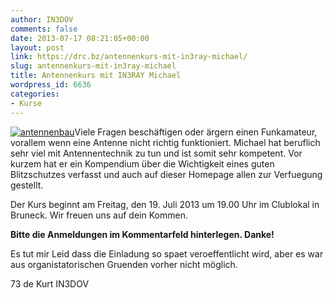 ```yaml
---
author: IN3DOV
comments: false
date: 2013-07-17 08:21:05+00:00
layout: post
link: https://drc.bz/antennenkurs-mit-in3ray-michael/
slug: antennenkurs-mit-in3ray-michael
title: Antennenkurs mit IN3RAY Michael
wordpress_id: 6636
categories:
- Kurse
---
```


[![antennenbau](https://drc.bz/wp-content/uploads/2013/07/antennenbau.jpg)](https://drc.bz/wp-content/uploads/2013/07/antennenbau.jpg)Viele Fragen beschäftigen oder ärgern einen Funkamateur, vorallem wenn eine Antenne nicht richtig funktioniert. Michael hat beruflich sehr viel mit Antennentechnik zu tun und ist somit sehr kompetent. Vor kurzem hat er ein Kompendium über die Wichtigkeit eines guten Blitzschutzes verfasst und auch auf dieser Homepage allen zur Verfuegung gestellt.

Der Kurs beginnt am Freitag, den 19. Juli 2013 um 19.00 Uhr im Clublokal in Bruneck. Wir freuen uns auf dein Kommen.

**Bitte die Anmeldungen im Kommentarfeld hinterlegen. Danke!**

Es tut mir Leid dass die Einladung so spaet veroeffentlicht wird, aber es war aus organistatorischen Gruenden vorher nicht möglich.

73 de Kurt IN3DOV


